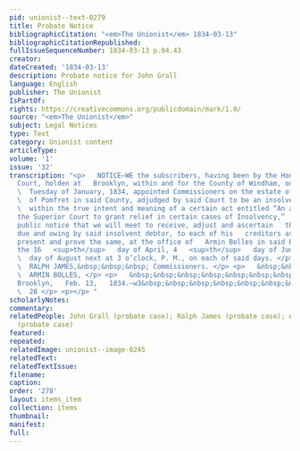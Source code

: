 ```yaml
---
pid: unionist--text-0279
title: Probate Notice
bibliographicCitation: "<em>The Unionist</em> 1834-03-13"
bibliographicCitationRepublished: 
fullIssueSequenceNumber: 1834-03-13 p.04.43
creator: 
dateCreated: '1834-03-13'
description: Probate notice for John Grall
language: English
publisher: The Unionist
IsPartOf: 
rights: https://creativecommons.org/publicdomain/mark/1.0/
source: "<em>The Unionist</em>"
subject: Legal Notices
type: Text
category: Unionist content
articleType: 
volume: '1'
issue: '32'
transcription: "<p>   NOTICE—WE the subscribers, having been by the Hon. Superior
  Court, holden at   Brooklyn, within and for the County of Windham, on the 4   <sup>th</sup>
  \  Tuesday of January, 1834, appointed Commissioners on the estate of JOHN GRALL,
  \  of Pomfret in said County, adjudged by said Court to be an insolvent debtor,
  \  within the true intent and meaning of a certain act entitled “An act to   authorize
  the Superior Court to grant relief in certain cases of Insolvency,”   hereby give
  public notice that we will meet to receive, adjust and ascertain   the several debts
  due and owing by said insolvent debtor, to each of his   creditors as shall seasonably
  present and prove the same, at the office of   Armin Bolles in said Brooklyn, on
  the 16   <sup>th</sup>   day of April, 4   <sup>th</sup>   day of June and 13   <sup>th</sup>
  \  day of August next at 3 o’clock, P. M., on each of said days. </p> <p>   &nbsp;&nbsp;&nbsp;&nbsp;&nbsp;&nbsp;&nbsp;&nbsp;&nbsp;&nbsp;&nbsp;&nbsp;&nbsp;&nbsp;&nbsp;&nbsp;&nbsp;&nbsp;&nbsp;&nbsp;&nbsp;&nbsp;&nbsp;
  \  RALPH JAMES,&nbsp;&nbsp;&nbsp; Commissioners. </p> <p>   &nbsp;&nbsp;&nbsp;&nbsp;&nbsp;&nbsp;&nbsp;&nbsp;&nbsp;&nbsp;&nbsp;&nbsp;&nbsp;&nbsp;&nbsp;&nbsp;&nbsp;&nbsp;&nbsp;&nbsp;&nbsp;&nbsp;&nbsp;
  \  ARMIN BOLLES, </p> <p>   &nbsp;&nbsp;&nbsp;&nbsp;&nbsp;&nbsp;&nbsp;&nbsp;&nbsp;&nbsp;&nbsp;
  Brooklyn,   Feb. 13,   1834.—w3&nbsp;&nbsp;&nbsp;&nbsp;&nbsp;&nbsp;&nbsp;&nbsp;&nbsp;&nbsp;&nbsp;&nbsp;&nbsp;&nbsp;&nbsp;&nbsp;&nbsp;&nbsp;&nbsp;&nbsp;&nbsp;&nbsp;&nbsp;&nbsp;&nbsp;&nbsp;&nbsp;&nbsp;&nbsp;&nbsp;&nbsp;&nbsp;&nbsp;&nbsp;&nbsp;&nbsp;&nbsp;&nbsp;&nbsp;&nbsp;&nbsp;&nbsp;&nbsp;&nbsp;&nbsp;&nbsp;&nbsp;
  \  28 </p> <p></p> "
scholarlyNotes: 
commentary: 
relatedPeople: John Grall (probate case); Ralph James (probate case); Armin Bolles
  (probate case)
featured: 
repeated: 
relatedImage: unionist--image-0245
relatedText: 
relatedTextIssue: 
filename: 
caption: 
order: '278'
layout: items_item
collection: items
thumbnail: 
manifest: 
full: 
---
```

